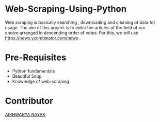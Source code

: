 # Web-Scraping-Using-Python
Web scraping is basically searching , downloading and cleaning of data for usage. The aim of this project is to enlist the articles of the field of our choice arranged in descending order of votes. For this, we will use https://news.ycombinator.com/news .
# Pre-Requisites
- Python fundamentals
- Beautiful Soup
- Knowledge of web-scraping
# Contributor
[AISHWARYA NAYAK](https://github.com/A1SHWARYANAYAK)
